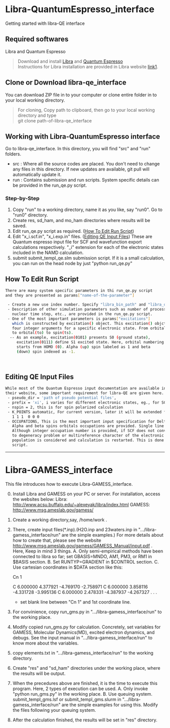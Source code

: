 # Libra-QuantumEspresso_interface

   Getting started with libra-QE interface
## Required softwares
   Libra and Quantum Espresso
   >Download and install [Libra] and [Quantum Espresso]  <br/>
   >Instructions for Libra installation are provided in Libra website [link1].

## Clone or Download libra-qe_interface
   You can download ZIP file in to your computer or clone entire folder in to your local working directory.
   > For cloning, Copy path to clipboard, then go to your local working directory and type <br/>
   > git clone path-of-libra-qe_interface <br/>

## Working with Libra-QuantumEspresso interface
   Go to libra-qe_interface. In this directory, you will find "src" and "run" folders.
 - src : Where all the source codes are placed. You don't need to change any files in this directory. If new updates are
         available, git pull will automatically update it.
 - run : Contains submission and run scripts. System specific details can be provided in the run_qe.py script. 

### Step-by-Step
1. Copy "run" to a working directory, name it as you like, say "run0". Go to "run0" directory.
2. Create res, sd_ham, and mo_ham directories where results will be saved.
3. Edit run_qe.py script as required. ([How To Edit Run Script](#how-to-edit-run-script))
4. Edit "x_i.scf.in", "x_i.exp.in" files. ([Editing QE Input Files](#editing-qe-input-files))
   These are Quantum espresso input file for SCF and wavefunction export 
   calculations respectively. "_i" extension for each of the electronic
   states included in the NAMD calculation.
5. submit submit_templ_qe.slm submission script. If it is a small calculation, you can run on the head
   node by just "python run_qe.py"

  

## How To Edit Run Script
```sh
There are many system specific parameters in thi run_qe.py script
and they are presented as params["name-of-the-parameter"]

 - Create a new use index number. Specify "libra_bin_path" and "libra_qe_int_path" for the user.
 - Description of other simulation parameters such as number of processors, number of snaps, 
   nuclear time step, etc., are provided in the run_qe.py script.
 - One of the most important parameters is params["excitations"] 
   which is constructed by excitation() object. This excitation() objct takes 
   four integer arguments for a specific electronic state. From orbital(fo) from spin(fs) 
   to orbital(to) to spin(ts).
  -- As an example, excitation(0101) presents S0 (ground state), 
     excitation(0111) define S1 excited state. Here, orbital numbering 
     starts from HOMO (0). Alpha (up) spin labeled as 1 and beta 
     (down) spin indexed as -1.
 
   
```

## Editing QE Input Files
```sh
While most of the Quantum Espresso input documentation are available in 
their website, some important requirement for libra-QE are given here.
 - pseudo_dir = 'path of pseudo potential files',
 - prefix = 'xi', i varies for different electronic states, eg., for S0, pseudo_dir = "x0" 
 - nspin = 2, this is for spin polarized calculation
 - K_POINTS automatic, For current version, later it will be extended for gamma points.
   1 1 1  0 0 0
 - OCCUPATIONS, This is the most important input specification for Delta-SCF calculation
   Alpha and beta spins orbitals occupations are provided. Single line break is requred between them.
   Although integer occupation number is provided, if SCF does not converge due
   to degeneracy problem or multireference character of the electronic wavefunction, a fermi 
   population is considered and calculation is restarted. This is done automatiocally in the main
   script.
```

----------------------------------------------
# Libra-GAMESS_interface
   
   This file introduces how to execute Libra-GAMESS_interface.

0. Install Libra and GAMESS on your PC or server.
   For installation, access the websites below:
    Libra:  http://www.acsu.buffalo.edu/~alexeyak/libra/index.html
   GAMESS:  http://www.msg.ameslab.gov/gamess/

1. Create a working directory,say, /home/work . 

2. There, create input files(*.inp).(H2O.inp and 23waters.inp in ".../libra-gamess_interface/run" are the simple examples.)
   For more details about how to create that, 
   please see the website http://www.msg.ameslab.gov/gamess/GAMESS_Manual/input.pdf .
   Here, Keep in mind 3 things.
   A. Only semi-empirical methods have been connected to libra so far;
      set GBASIS=MNDO, AM1, PM3, or RM1 in $BASIS section. 
   B. Set RUNTYP=GRADIENT in $CONTROL section.
   C. Use cartesian coordinates in $DATA section like this:

      Cn 1

      C  6.000000 4.377921 -4.769170 -2.758971
      C  6.000000 3.858116 -4.331728 -3.995136
      C  6.000000 2.478331 -4.387937 -4.267327
                           .
                           .
                           .
   
   * set blank line between "Cn 1" and 1st coordinate line.

3. For convinience, copy run_gms.py in ".../libra-gamess_interface/run" to the working place.

4. Modify copied run_gms.py for calculation.
   Concretely, set variables for GAMESS, Molecular Dynamics(MD), excited electron dynamics, and debugs.
   See the input manual in ".../libra-gamess_interface/run" to know more about the variables.

5. copy elements.txt in ".../libra-gamess_interface/run" to the working directory.

6. Create "res" and "sd_ham" directories under the working place, where the results will be output.

7. When the precedures above are finished, it is the time to execute this program.
   Here, 2 types of execution can be used.
   A. Only invoke "python run_gms.py" in the working place.
   B. Use queuing system. submit_templ_gms.lsf or submit_templ_gms.slurm in ".../libra-gamess_interface/run" are the simple examples for using this.
      Modify the files following your queuing system.   
   
8. After the calculation finished, the results will be set in "res" directory.

[Quantum Espresso]: <http://www.msg.ameslab.gov/gamess/>
[Libra]: <http://www.acsu.buffalo.edu/~alexeyak/libra/index.html>
[link1]: <http://www.acsu.buffalo.edu/~alexeyak/libra/installation.html>
